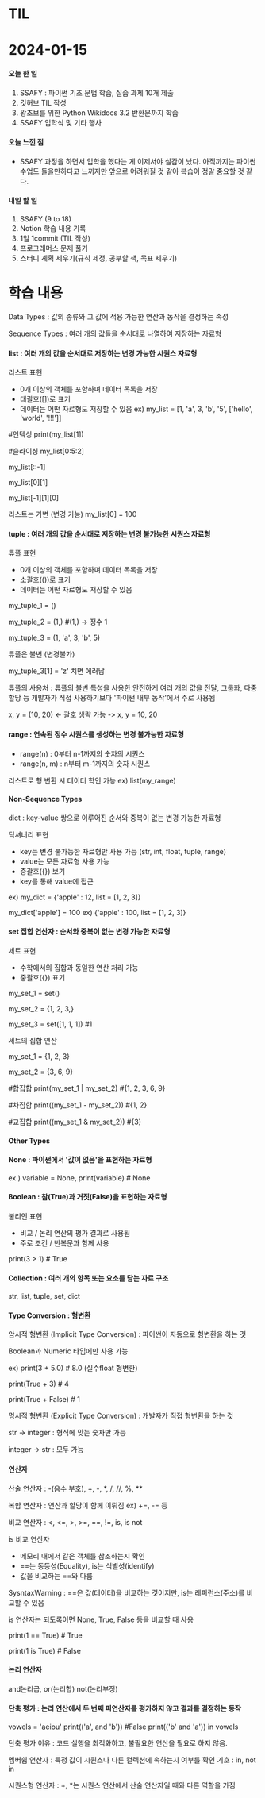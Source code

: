 # TIL 
# 2024-01-15

#### 오늘 한 일
1. SSAFY : 파이썬 기초 문법 학습, 실습 과제 10개 제출
2. 깃허브 TIL 작성
3. 왕초보를 위한 Python Wikidocs 3.2 반환문까지 학습
4. SSAFY 입학식 및 기타 행사

#### 오늘 느낀 점
- SSAFY 과정을 하면서 입학을 했다는 게 이제서야 실감이 났다. 아직까지는 파이썬 수업도 들을만하다고 느끼지만 앞으로 어려워질 것 같아 복습이 정말 중요할 것 같다.

#### 내일 할 일
1. SSAFY (9 to 18)
2. Notion 학습 내용 기록
3. 1일 1commit (TIL 작성)
4. 프로그래머스 문제 풀기
5. 스터디 계획 세우기(규칙 제정, 공부할 책, 목표 세우기)

# 학습 내용

Data Types : 값의 종류와 그 값에 적용 가능한 연산과 동작을 결정하는 속성

Sequence Types : 여러 개의 값들을 순서대로 나열하여 저장하는 자료형

#### list : 여러 개의 값을 순서대로 저장하는 변경 가능한 시퀀스 자료형

리스트 표현
- 0개 이상의 객체를 포함하며 데이터 목록을 저장
- 대괄호([])로 표기
- 데이터는 어떤 자료형도 저장할 수 있음
ex) my_list = [1, 'a', 3, 'b', '5', ['hello', 'world', '!!!']]

#인덱싱
print(my_list[1])

#슬라이싱
my_list[0:5:2]

my_list[::-1]

my_list[0][1]

my_list[-1][1][0]

리스트는 가변 (변경 가능)
my_list[0] = 100

#### tuple : 여러 개의 값을 순서대로 저장하는 변경 불가능한 시퀀스 자료형
튜플 표현
- 0개 이상의 객체를 포함하며 데이터 목록을 저장
- 소괄호(())로 표기
- 데이터는 어떤 자료형도 저장할 수 있음

my_tuple_1 = ()

my_tuple_2 = (1,) #(1,) -> 정수 1

my_tuple_3 = (1, 'a', 3, 'b', 5)

튜플은 불변 (변경불가)

my_tuple_3[1] = 'z' 치면 에러남

튜플의 사용처 : 튜플의 불변 특성을 사용한 안전하게 여러 개의 값을 전달, 그룹화, 다중 할당 등 개발자가 직접 사용하기보다 '파이썬 내부 동작'에서 주로 사용됨

x, y = (10, 20) <- 괄호 생략 가능 -> x, y = 10, 20

#### range : 연속된 정수 시퀀스를 생성하는 변경 불가능한 자료형
- range(n) : 0부터 n-1까지의 숫자의 시퀀스
- range(n, m) : n부터 m-1까지의 숫자 시퀀스

리스트로 형 변환 시 데이터 학인 가능
ex) list(my_range)

#### Non-Sequence Types
dict : key-value 쌍으로 이루어진 순서와 중복이 없는 변경 가능한 자료형

딕셔너리 표현
- key는 변경 불가능한 자료형만 사용 가능 (str, int, float, tuple, range)
- value는 모든 자료형 사용 가능
- 중괄호({}) 보기
- key를 통해 value에 접근
  
ex) my_dict = {'apple' : 12, list = [1, 2, 3]}

my_dict['apple'] = 100 ex) {'apple' : 100, list = [1, 2, 3]}

#### set 집합 연산자 : 순서와 중복이 없는 변경 가능한 자료형

세트 표현
- 수학에서의 집합과 동일한 연산 처리 가능
- 중괄호({}) 표기
  
my_set_1 = set()

my_set_2 = {1, 2, 3,}

my_set_3 = set([1, 1, 1]) #1

세트의 집합 연산

my_set_1 = {1, 2, 3}

my_set_2 = {3, 6, 9}


#합집합
print(my_set_1 | my_set_2) #{1, 2, 3, 6, 9}

#차집합
print((my_set_1 - my_set_2)) #{1, 2}

#교집합
print((my_set_1 & my_set_2)) #{3}

#### Other Types

#### None : 파이썬에서 '값이 없음'을 표현하는 자료형

ex ) variable = None, print(variable) # None

#### Boolean : 참(True)과 거짓(False)을 표현하는 자료형

불리언 표현
- 비교 / 논리 연산의 평가 결과로 사용됨
- 주로 조건 / 반복문과 함께 사용

print(3 > 1) # True

#### Collection : 여러 개의 항목 또는 요소를 담는 자료 구조
str, list, tuple, set, dict

#### Type Conversion : 형변환
암시적 형변환 (Implicit Type Conversion) : 파이썬이 자동으로 형변환을 하는 것

Boolean과 Numeric 타입에만 사용 가능

ex) print(3 + 5.0) # 8.0 (실수float 형변환)

print(True + 3) # 4

print(True + False) # 1

명시적 형변환 (Explicit Type Conversion) : 개발자가 직접 형변환을 하는 것

str -> integer : 형식에 맞는 숫자만 가능

integer -> str : 모두 가능

#### 연산자
산술 연산자 : -(음수 부호), +, -, *, /, //, %, **

복합 연산자 : 연산과 할당이 함께 이뤄짐 ex) +=, -= 등

비교 연산자 : <, <=, >, >=, ==, !=, is, is not

is 비교 연산자
- 메모리 내에서 같은 객체를 참조하는지 확인
- ==는 동등성(Equality), is는 식별성(identify)
- 값을 비교하는 ==와 다름

SysntaxWarning : ==은 값(데이터)을 비교하는 것이지만, is는 레퍼런스(주소)를 비교할 수 있음

is 연산자는 되도록이면 None, True, False 등을 비교할 때 사용

print(1 == True) # True

print(1 is True) # False

#### 논리 연산자
and논리곱, or(논리합) not(논리부정)

#### 단축 평가 : 논리 연산에서 두 번쩨 피연산자를 평가하지 않고 결과를 결정하는 동작
vowels = 'aeiou'
print(('a', and 'b')) #False
print(('b' and 'a')) in vowels

단축 평가 이유 : 코드 실행을 최적화하고, 불필요한 연산을 필요로 하지 않음.

멤버쉽 연산자 : 특정 값이 시퀀스나 다른 컬렉션에 속하는지 여부를 확인
기호 : in, not in

시퀀스형 연산자 : +, *는 시퀀스 연산에서 산술 연산자일 때와 다른 역할을 가짐

# 